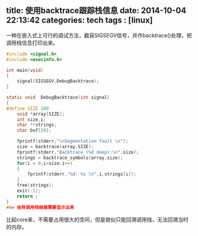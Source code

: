 title:  使用backtrace跟踪栈信息
date: 2014-10-04 22:13:42
categories: tech 
tags : [linux]
---

一种在嵌入式上可行的调试方法，截获SIGSEGV信号，并作backtrace()处理，把
调用栈信息打印出来。

<!--more-->

``` c
#include <signal.h>
#include <execinfo.h>

int main(void)
{
    signal(SIGSEGV,DebugBacktrace);
}

static void  DebugBacktrace(int signal)
{
#define SIZE 100
    void *array[SIZE];
    int size,i;
    char **strings;
    char buf[50];

    fprintf(stderr,"\nSegmentation fault \n");
    size = backtrace(array,SIZE);
    fprintf(stderr,"Backtrace (%d deep):\n",size);                                                                              
    strings = backtrace_symbols(array,size);
    for(i = 0;i<size;i++)
    {
        fprintf(stderr,"%d: %s \n",i,strings[i]);
    }
    free(strings);
    exit(-1);
    return ;
}
#=> 会将调用栈根据需要显示出来
```

比起core来，不需要占用很大的空间，但是貌似只能回溯调用栈，无法回溯当时的内存。
